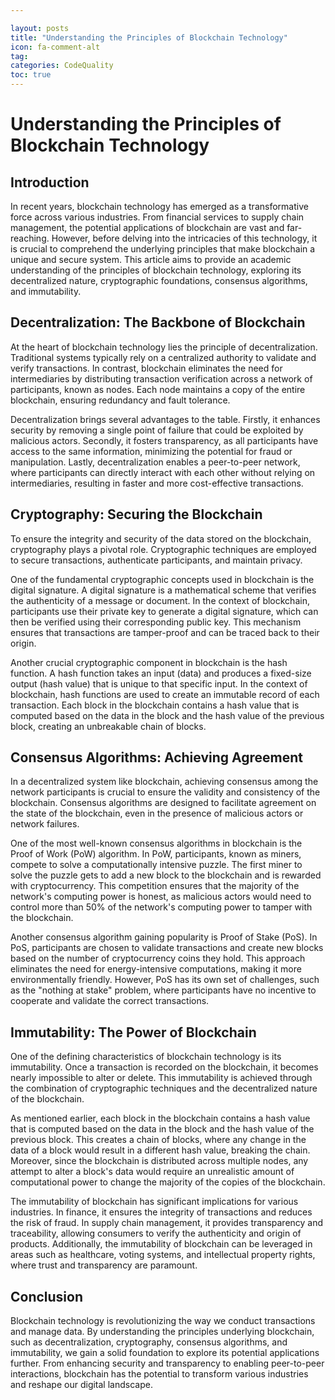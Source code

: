 ```yaml
---

layout: posts
title: "Understanding the Principles of Blockchain Technology"
icon: fa-comment-alt
tag:      
categories: CodeQuality
toc: true
---
```




# Understanding the Principles of Blockchain Technology

## Introduction

In recent years, blockchain technology has emerged as a transformative force across various industries. From financial services to supply chain management, the potential applications of blockchain are vast and far-reaching. However, before delving into the intricacies of this technology, it is crucial to comprehend the underlying principles that make blockchain a unique and secure system. This article aims to provide an academic understanding of the principles of blockchain technology, exploring its decentralized nature, cryptographic foundations, consensus algorithms, and immutability.

## Decentralization: The Backbone of Blockchain

At the heart of blockchain technology lies the principle of decentralization. Traditional systems typically rely on a centralized authority to validate and verify transactions. In contrast, blockchain eliminates the need for intermediaries by distributing transaction verification across a network of participants, known as nodes. Each node maintains a copy of the entire blockchain, ensuring redundancy and fault tolerance.

Decentralization brings several advantages to the table. Firstly, it enhances security by removing a single point of failure that could be exploited by malicious actors. Secondly, it fosters transparency, as all participants have access to the same information, minimizing the potential for fraud or manipulation. Lastly, decentralization enables a peer-to-peer network, where participants can directly interact with each other without relying on intermediaries, resulting in faster and more cost-effective transactions.

## Cryptography: Securing the Blockchain

To ensure the integrity and security of the data stored on the blockchain, cryptography plays a pivotal role. Cryptographic techniques are employed to secure transactions, authenticate participants, and maintain privacy.

One of the fundamental cryptographic concepts used in blockchain is the digital signature. A digital signature is a mathematical scheme that verifies the authenticity of a message or document. In the context of blockchain, participants use their private key to generate a digital signature, which can then be verified using their corresponding public key. This mechanism ensures that transactions are tamper-proof and can be traced back to their origin.

Another crucial cryptographic component in blockchain is the hash function. A hash function takes an input (data) and produces a fixed-size output (hash value) that is unique to that specific input. In the context of blockchain, hash functions are used to create an immutable record of each transaction. Each block in the blockchain contains a hash value that is computed based on the data in the block and the hash value of the previous block, creating an unbreakable chain of blocks.

## Consensus Algorithms: Achieving Agreement

In a decentralized system like blockchain, achieving consensus among the network participants is crucial to ensure the validity and consistency of the blockchain. Consensus algorithms are designed to facilitate agreement on the state of the blockchain, even in the presence of malicious actors or network failures.

One of the most well-known consensus algorithms in blockchain is the Proof of Work (PoW) algorithm. In PoW, participants, known as miners, compete to solve a computationally intensive puzzle. The first miner to solve the puzzle gets to add a new block to the blockchain and is rewarded with cryptocurrency. This competition ensures that the majority of the network's computing power is honest, as malicious actors would need to control more than 50% of the network's computing power to tamper with the blockchain.

Another consensus algorithm gaining popularity is Proof of Stake (PoS). In PoS, participants are chosen to validate transactions and create new blocks based on the number of cryptocurrency coins they hold. This approach eliminates the need for energy-intensive computations, making it more environmentally friendly. However, PoS has its own set of challenges, such as the "nothing at stake" problem, where participants have no incentive to cooperate and validate the correct transactions.

## Immutability: The Power of Blockchain

One of the defining characteristics of blockchain technology is its immutability. Once a transaction is recorded on the blockchain, it becomes nearly impossible to alter or delete. This immutability is achieved through the combination of cryptographic techniques and the decentralized nature of the blockchain.

As mentioned earlier, each block in the blockchain contains a hash value that is computed based on the data in the block and the hash value of the previous block. This creates a chain of blocks, where any change in the data of a block would result in a different hash value, breaking the chain. Moreover, since the blockchain is distributed across multiple nodes, any attempt to alter a block's data would require an unrealistic amount of computational power to change the majority of the copies of the blockchain.

The immutability of blockchain has significant implications for various industries. In finance, it ensures the integrity of transactions and reduces the risk of fraud. In supply chain management, it provides transparency and traceability, allowing consumers to verify the authenticity and origin of products. Additionally, the immutability of blockchain can be leveraged in areas such as healthcare, voting systems, and intellectual property rights, where trust and transparency are paramount.

## Conclusion

Blockchain technology is revolutionizing the way we conduct transactions and manage data. By understanding the principles underlying blockchain, such as decentralization, cryptography, consensus algorithms, and immutability, we gain a solid foundation to explore its potential applications further. From enhancing security and transparency to enabling peer-to-peer interactions, blockchain has the potential to transform various industries and reshape our digital landscape.